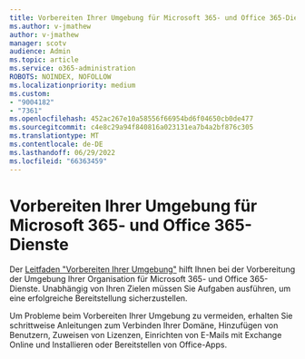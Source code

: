 ```yaml
---
title: Vorbereiten Ihrer Umgebung für Microsoft 365- und Office 365-Dienste
ms.author: v-jmathew
author: v-jmathew
manager: scotv
audience: Admin
ms.topic: article
ms.service: o365-administration
ROBOTS: NOINDEX, NOFOLLOW
ms.localizationpriority: medium
ms.custom:
- "9004182"
- "7361"
ms.openlocfilehash: 452ac267e10a58556f66954bd6f04650cb0de477
ms.sourcegitcommit: c4e8c29a94f840816a023131ea7b4a2bf876c305
ms.translationtype: MT
ms.contentlocale: de-DE
ms.lasthandoff: 06/29/2022
ms.locfileid: "66363459"
---
```

# <a name="prepare-your-environment-for-microsoft-365-and-office-365-services"></a>Vorbereiten Ihrer Umgebung für Microsoft 365- und Office 365-Dienste

Der [Leitfaden "Vorbereiten Ihrer Umgebung"](https://go.microsoft.com/fwlink/?linkid=2005213) hilft Ihnen bei der Vorbereitung der Umgebung Ihrer Organisation für Microsoft 365- und Office 365-Dienste. Unabhängig von Ihren Zielen müssen Sie Aufgaben ausführen, um eine erfolgreiche Bereitstellung sicherzustellen.

Um Probleme beim Vorbereiten Ihrer Umgebung zu vermeiden, erhalten Sie schrittweise Anleitungen zum Verbinden Ihrer Domäne, Hinzufügen von Benutzern, Zuweisen von Lizenzen, Einrichten von E-Mails mit Exchange Online und Installieren oder Bereitstellen von Office-Apps.
